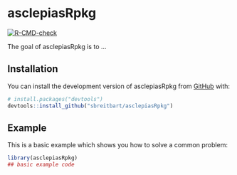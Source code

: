 
# asclepiasRpkg

<!-- badges: start -->
[![R-CMD-check](https://github.com/sbreitbart/my_first_pkg/actions/workflows/R-CMD-check.yaml/badge.svg)](https://github.com/sbreitbart/my_first_pkg/actions/workflows/R-CMD-check.yaml)
<!-- badges: end -->

The goal of asclepiasRpkg is to ...

## Installation

You can install the development version of asclepiasRpkg from [GitHub](https://github.com/) with:

``` r
# install.packages("devtools")
devtools::install_github("sbreitbart/asclepiasRpkg")
```

## Example

This is a basic example which shows you how to solve a common problem:

``` r
library(asclepiasRpkg)
## basic example code
```

